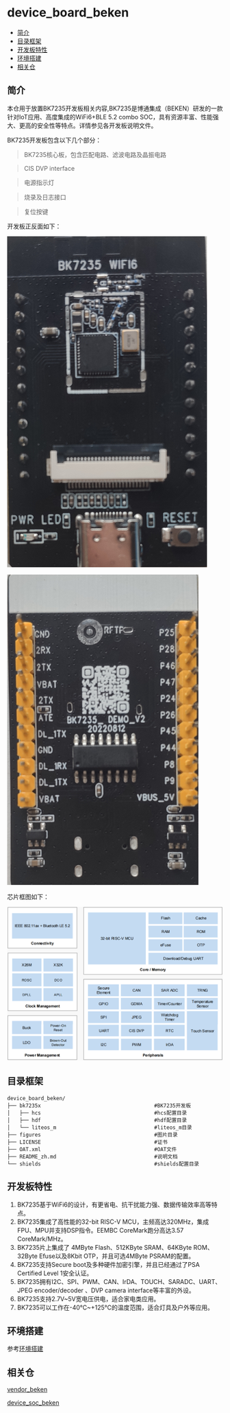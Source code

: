 # device_board_beken

  - [简介](#简介)
  - [目录框架](#目录框架)
  - [开发板特性](#开发板特性)
  - [环境搭建](#环境搭建)
  - [相关仓](#相关仓)

## 简介

本仓用于放置BK7235开发板相关内容,BK7235是博通集成（BEKEN）研发的一款针对IoT应用、高度集成的WiFi6+BLE 5.2 combo SOC，具有资源丰富、性能强大、更高的安全性等特点。详情参见各开发板说明文件。

BK7235开发板包含以下几个部分：

>	BK7235核心板，包含匹配电路、滤波电路及晶振电路

>	CIS DVP interface

>	电源指示灯

>	烧录及日志接口

>	复位按键

开发板正反面如下：

![开发板正面图](figures/front.png)

![开发板背面图](figures/back.png)

芯片框图如下：

![芯片框图](figures/framework.png)

## 目录框架

```
device_board_beken/
├── bk7235x										#BK7235开发板
│   ├── hcs										#hcs配置目录
│   ├── hdf										#hdf配置目录
│   └── liteos_m								#liteos_m目录
├── figures										#图片目录
├── LICENSE										#证书
├── OAT.xml										#OAT文件
├── README_zh.md								#说明文档
└── shields										#shields配置目录
```

## 开发板特性

1. BK7235基于WiFi6的设计，有更省电、抗干扰能力强、数据传输效率高等特点。
2. BK7235集成了高性能的32-bit RISC-V MCU，主频高达320MHz，集成FPU、MPU并支持DSP指令。EEMBC CoreMark跑分高达3.57 CoreMark/MHz。
3. BK7235片上集成了 4MByte Flash、512KByte SRAM、64KByte ROM、32Byte Efuse以及8Kbit OTP，并且可选4MByte PSRAM的配置。
4. BK7235支持Secure boot及多种硬件加密引擎，并且已经通过了PSA Certified Level 1安全认证。
5. BK7235拥有I2C、SPI、PWM、CAN、IrDA、TOUCH、SARADC、UART、JPEG encoder/decoder 、DVP camera interface等丰富的外设。
6. BK7235支持2.7V~5V宽电压供电，适合家电类应用。
7. BK7235可以工作在-40℃~+125℃的温度范围，适合灯具及户外等应用。

## 环境搭建

参考[环境搭建](https://gitee.com/openharmony-sig/device_soc_beken/blob/master/README_zh.md#编译环境搭建)

## 相关仓

[vendor_beken](https://gitee.com/openharmony-sig/vendor_beken)

[device_soc_beken](https://gitee.com/openharmony-sig/device_soc_beken)
